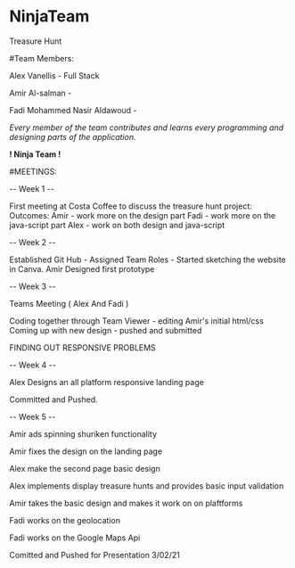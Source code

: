 # NinjaTeam
Treasure Hunt

#Team Members: 

Alex Vanellis - Full Stack

Amir Al-salman - 

Fadi Mohammed Nasir Aldawoud - 

_Every member of the team contributes and learns every programming and designing parts of the application._

**! Ninja Team !** 

#MEETINGS:

-- Week 1 --

First meeting at Costa Coffee to discuss the treasure hunt project:
    Outcomes: 
        Amir - work more on the design part 
        Fadi - work more on the java-script part
        Alex - work on both design and java-script 

-- Week 2 --

Established Git Hub - Assigned Team Roles - Started sketching the website in Canva.
Amir Designed first prototype

-- Week 3 --

Teams Meeting ( Alex And Fadi ) 

Coding together through Team Viewer - editing Amir's initial html/css
Coming up with new design - pushed and submitted

FINDING OUT RESPONSIVE PROBLEMS

-- Week 4 --

Alex Designs an all platform responsive landing page

Committed and Pushed.

-- Week 5 --

Amir ads spinning shuriken functionality 

Amir fixes the design on the landing page

Alex make the second page basic design

Alex implements display treasure hunts and provides basic input validation

Amir takes the basic design and makes it work on on plaftforms

Fadi works on the geolocation

Fadi works on the Google Maps Api 

Comitted and Pushed for Presentation 3/02/21
